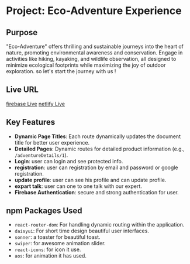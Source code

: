 # Project: Eco-Adventure Experience

## Purpose
"Eco-Adventure" offers thrilling and sustainable journeys into the heart of nature, promoting environmental awareness and conservation. Engage in activities like hiking, kayaking, and wildlife observation, all designed to minimize ecological footprints while maximizing the joy of outdoor exploration. so let's start the journey with us !

## Live URL
[firebase Live](https://b10assign9.web.app/)
[netlify Live](https://theworld-tavel.netlify.app/)

## Key Features
- **Dynamic Page Titles**: Each route dynamically updates the document title for better user experience.
- **Detailed Pages**: Dynamic routes for detailed product information (e.g., `/adventureDetails/1`).
- **Login**: user can login and see protected info.
- **registration**: user can registration by email and password or google registration.
- **update profile**: user can see his profile and can update profile.
- **expart talk**: user can one to one talk with our expert.
- **Firebase Authentication**: secure and strong authentication for user.

## npm Packages Used
- `react-router-dom`: For handling dynamic routing within the application.
- `daisyui`: For short time design  beautiful user interfaces.
- `sonner`: a toaster for beautiful toast.
- `swiper`: for awesome animation slider.
- `react-icons`: for icon it use.
- `aos`: for animation it has used.


